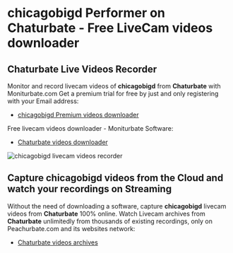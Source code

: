 # chicagobigd Performer on Chaturbate - Free LiveCam videos downloader

## Chaturbate Live Videos Recorder

Monitor and record livecam videos of **chicagobigd** from **Chaturbate** with Moniturbate.com
Get a premium trial for free by just and only registering with your Email address:
* [chicagobigd Premium videos downloader](https://moniturbate.com/request-demo-licence-key.html)

Free livecam videos downloader - Moniturbate Software:
* [Chaturbate videos downloader](https://moniturbate.com/moniturbate-download-software.html)

![chicagobigd livecam videos recorder](https://peachurnet.com/templates/moniturbate-software.png)


## Capture chicagobigd videos from the Cloud and watch your recordings on Streaming

Without the need of downloading a software, capture **chicagobigd** livecam videos from **Chaturbate** 100% online.
Watch Livecam archives from **Chaturbate** unlimitedly from thousands of existing recordings, only on Peachurbate.com and its websites network:
* [Chaturbate videos archives](https://peachurnet.com/)